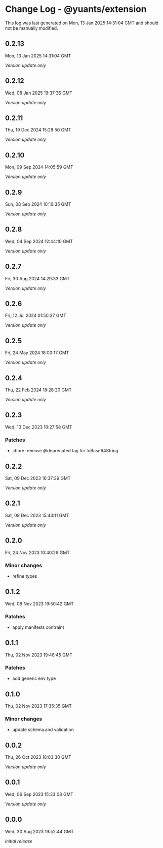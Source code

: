 # Change Log - @yuants/extension

This log was last generated on Mon, 13 Jan 2025 14:31:04 GMT and should not be manually modified.

## 0.2.13
Mon, 13 Jan 2025 14:31:04 GMT

_Version update only_

## 0.2.12
Wed, 08 Jan 2025 19:37:36 GMT

_Version update only_

## 0.2.11
Thu, 19 Dec 2024 15:28:50 GMT

_Version update only_

## 0.2.10
Mon, 09 Sep 2024 14:05:59 GMT

_Version update only_

## 0.2.9
Sun, 08 Sep 2024 10:16:35 GMT

_Version update only_

## 0.2.8
Wed, 04 Sep 2024 12:44:10 GMT

_Version update only_

## 0.2.7
Fri, 30 Aug 2024 14:29:33 GMT

_Version update only_

## 0.2.6
Fri, 12 Jul 2024 01:50:37 GMT

_Version update only_

## 0.2.5
Fri, 24 May 2024 18:00:17 GMT

_Version update only_

## 0.2.4
Thu, 22 Feb 2024 18:28:20 GMT

_Version update only_

## 0.2.3
Wed, 13 Dec 2023 10:27:58 GMT

### Patches

- chore: remove @deprecated tag for toBase64String

## 0.2.2
Sat, 09 Dec 2023 16:37:39 GMT

_Version update only_

## 0.2.1
Sat, 09 Dec 2023 15:43:11 GMT

_Version update only_

## 0.2.0
Fri, 24 Nov 2023 10:40:29 GMT

### Minor changes

- refine types

## 0.1.2
Wed, 08 Nov 2023 19:50:42 GMT

### Patches

- apply manifests contraint

## 0.1.1
Thu, 02 Nov 2023 19:46:45 GMT

### Patches

- add generic env type

## 0.1.0
Thu, 02 Nov 2023 17:35:35 GMT

### Minor changes

- update schema and validation

## 0.0.2
Thu, 26 Oct 2023 18:03:30 GMT

_Version update only_

## 0.0.1
Wed, 06 Sep 2023 15:33:08 GMT

_Version update only_

## 0.0.0
Wed, 30 Aug 2023 19:52:44 GMT

_Initial release_


